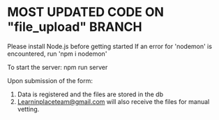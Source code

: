 # MOST UPDATED CODE ON "file_upload" BRANCH

Please install Node.js before getting started
If an error for 'nodemon' is encountered, run 'npm i nodemon'

To start the server:
npm run server

Upon submission of the form:
1. Data is registered and the files are stored in the db
2. Learninplaceteam@gmail.com will also receive the files for manual vetting. 
